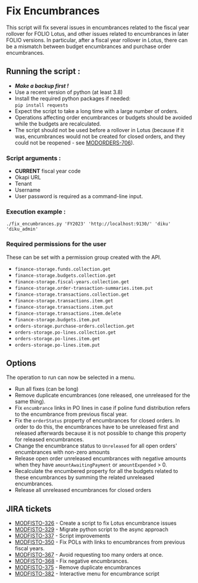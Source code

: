 # Fix Encumbrances

This script will fix several issues in encumbrances related to the fiscal year rollover for FOLIO Lotus, and other issues related to encumbrances in later FOLIO versions.
In particular, after a fiscal year rollover in Lotus, there can be a mismatch between budget encumbrances and purchase order encumbrances.

## Running the script :

- ***Make a backup first !***
- Use a recent version of python (at least 3.8)
- Install the required python packages if needed:\
  `pip install requests`
- Expect the script to take a long time with a large number of orders.
- Operations affecting order encumbrances or budgets should be avoided while the budgets are recalculated.
- The script should not be used before a rollover in Lotus (because if it was, encumbrances would not be created for closed orders, and they could not be reopened - see [MODORDERS-706](https://issues.folio.org/browse/MODORDERS-706)).

### Script arguments :

- **CURRENT** fiscal year code
- Okapi URL
- Tenant
- Username
- User password is required as a command-line input.

### Execution example :
`./fix_encumbrances.py 'FY2023' 'http://localhost:9130/' 'diku' 'diku_admin'`

### Required permissions for the user
These can be set with a permission group created with the API.

- `finance-storage.funds.collection.get`
- `finance-storage.budgets.collection.get`
- `finance-storage.fiscal-years.collection.get`
- `finance-storage.order-transaction-summaries.item.put`
- `finance-storage.transactions.collection.get`
- `finance-storage.transactions.item.get`
- `finance-storage.transactions.item.put`
- `finance-storage.transactions.item.delete`
- `finance-storage.budgets.item.put`
- `orders-storage.purchase-orders.collection.get`
- `orders-storage.po-lines.collection.get`
- `orders-storage.po-lines.item.get`
- `orders-storage.po-lines.item.put`

## Options
The operation to run can now be selected in a menu.

- Run all fixes (can be long)
- Remove duplicate encumbrances (one released, one unreleased for the same thing).
- Fix `encumbrance` links in PO lines in case if poline fund distribution refers to the encumbrance from previous fiscal year.
- Fix the `orderStatus` property of encumbrances for closed orders. In order to do this, the encumbrances have to be unreleased first and released afterwards because it is not possible to change this property for released encumbrances.
- Change the encumbrance status to `Unreleased` for all open orders' encumbrances with non-zero amounts
- Release open order unreleased encumbrances with negative amounts when they have `amountAwaitingPayment` or `amountExpended` > 0.
- Recalculate the encumbered property for all the budgets related to these encumbrances by summing the related unreleased encumbrances.
- Release all unreleased encumbrances for closed orders

## JIRA tickets
- [MODFISTO-326](https://issues.folio.org/browse/MODFISTO-326) - Create a script to fix Lotus encumbrance issues
- [MODFISTO-329](https://issues.folio.org/browse/MODFISTO-329) - Migrate python script to the async approach
- [MODFISTO-337](https://issues.folio.org/browse/MODFISTO-337) - Script improvements
- [MODFISTO-350](https://issues.folio.org/browse/MODFISTO-350) - Fix POLs with links to encumbrances from previous fiscal years.
- [MODFISTO-367](https://issues.folio.org/browse/MODFISTO-367) - Avoid requesting too many orders at once.
- [MODFISTO-368](https://issues.folio.org/browse/MODFISTO-368) - Fix negative encumbrances.
- [MODFISTO-375](https://issues.folio.org/browse/MODFISTO-375) - Remove duplicate encumbrances
- [MODFISTO-382](https://issues.folio.org/browse/MODFISTO-382) - Interactive menu for encumbrance script
